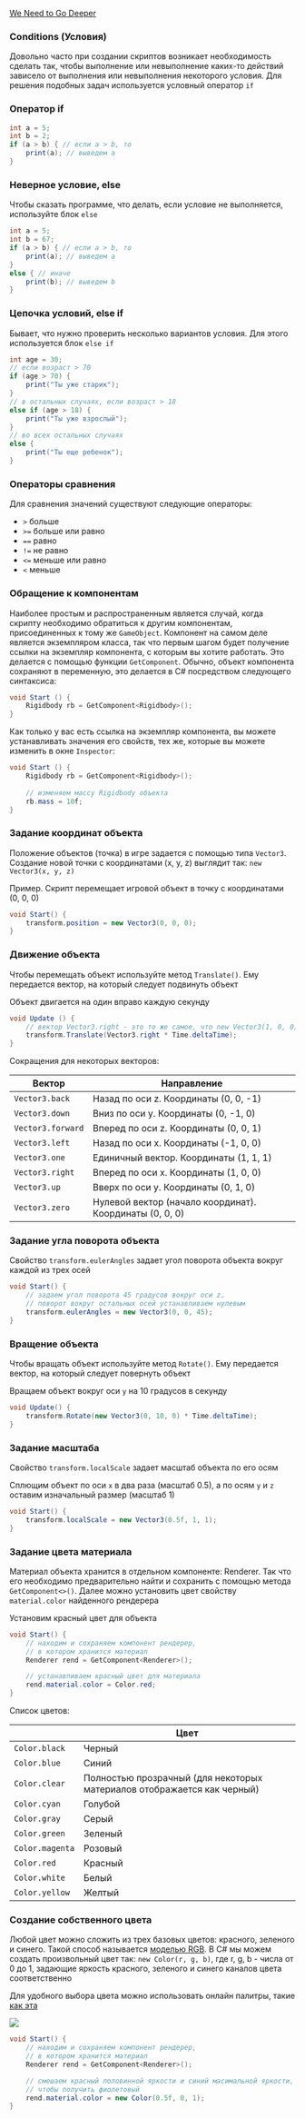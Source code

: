 [We Need to Go Deeper](https://cdn-images-1.medium.com/max/1600/1*nTxiQWQkT1aE_7ONVgDscQ.gif)

### Conditions (Условия)

Довольно часто при создании скриптов возникает необходимость сделать так, чтобы выполнение или невыполнение каких-то действий зависело от выполнения или невыполнения некоторого условия. Для решения подобных задач используется условный оператор `if`

### Оператор if

```csharp
int a = 5;
int b = 2;
if (a > b) { // если a > b, то
	print(a); // выведем a
}
```

### Неверное условие, else

Чтобы сказать программе, что делать, если условие не выполняется, используйте блок `else`

```csharp
int a = 5;
int b = 67;
if (a > b) { // если a > b, то
	print(a); // выведем a
}
else { // иначе
	print(b); // выведем b
}
```

### Цепочка условий, else if

Бывает, что нужно проверить несколько вариантов условия. Для этого используется блок `else if`

```csharp
int age = 30;
// если возраст > 70
if (age > 70) {
	print("Ты уже старик");
}
// в остальных случаях, если возраст > 18
else if (age > 18) {
	print("Ты уже взрослый");
}
// во всех остальных случаях
else {
	print("Ты еще ребенок");
}
```

### Операторы сравнения

Для сравнения значений существуют следующие операторы:

- `>` больше
- `>=` больше или равно
- `==` равно
- `!=` не равно
- `<=` меньше или равно
- `<` меньше

### Обращение к компонентам

Наиболее простым и распространенным является случай, когда скрипту необходимо обратиться к другим компонентам, присоединенных к тому же `GameObject`. Компонент на самом деле является экземпляром класса, так что первым шагом будет получение ссылки на экземпляр компонента, с которым вы хотите работать. Это делается с помощью функции `GetComponent`. Обычно, объект компонента сохраняют в переменную, это делается в C# посредством следующего синтаксиса:

```csharp
void Start () {
    Rigidbody rb = GetComponent<Rigidbody>();
}
```

Как только у вас есть ссылка на экземпляр компонента, вы можете устанавливать значения его свойств, тех же, которые вы можете изменить в окне `Inspector`:

```csharp
void Start () {
    Rigidbody rb = GetComponent<Rigidbody>();
    
    // изменяем массу Rigidbody объекта
    rb.mass = 10f;
}
```

### Задание координат объекта

Положение объектов (точка) в игре задается с помощью типа `Vector3`. Создание новой точки с координатами (x, y, z) выглядит так: `new Vector3(x, y, z)`

Пример. Скрипт перемещает игровой объект в точку с координатами (0, 0, 0)

```csharp
void Start() {
	transform.position = new Vector3(0, 0, 0);
}
```

### Движение объекта

Чтобы перемещать объект используйте метод `Translate()`. Ему передается вектор, на который следует подвинуть объект

Объект двигается на один вправо каждую секунду

```csharp
void Update () {
	// вектор Vector3.right - это то же самое, что new Vector3(1, 0, 0)
	transform.Translate(Vector3.right * Time.deltaTime);
}
```

Сокращения для некоторых векторов:

| Вектор            | Направление                              |
| ----------------- | ---------------------------------------- |
| `Vector3.back`    | Назад по оси z. Координаты (0, 0, -1)    |
| `Vector3.down`    | Вниз по оси y. Координаты (0, -1, 0)     |
| `Vector3.forward` | Вперед по оси z. Координаты (0, 0, 1)    |
| `Vector3.left`    | Назад по оси x. Координаты (-1, 0, 0)    |
| `Vector3.one`     | Единичный вектор. Координаты (1, 1, 1)   |
| `Vector3.right`   | Вперед по оси x. Координаты (1, 0, 0)    |
| `Vector3.up`      | Вверх по оси y. Координаты (0, 1, 0)     |
| `Vector3.zero`    | Нулевой вектор (начало координат). Координаты (0, 0, 0) |

### Задание угла поворота объекта

Свойство `transform.eulerAngles` задает угол поворота объекта вокруг каждой из трех осей

```csharp
void Start() {
	// задаем угол поворота 45 градусов вокруг оси z.
	// поворот вокруг остальных осей устанавливаем нулевым
	transform.eulerAngles = new Vector3(0, 0, 45);
}
```

### Вращение объекта

Чтобы вращать объект используйте метод `Rotate()`. Ему передается вектор, на который следует повернуть объект

Вращаем объект вокруг оси `y` на 10 градусов в секунду

```csharp
void Update() {
	transform.Rotate(new Vector3(0, 10, 0) * Time.deltaTime);
}
```

### Задание масштаба

Свойство `transform.localScale` задает масштаб объекта по его осям

Сплющим объект по оси `x` в два раза (масштаб 0.5), а по осям `y` и `z` оставим изначальный размер (масштаб 1)

```csharp
void Start() {
	transform.localScale = new Vector3(0.5f, 1, 1);
}
```

### Задание цвета материала

Материал объекта хранится в отдельном компоненте: Renderer. Так что его необходимо предварительно найти и сохранить с помощью метода `GetComponent<>()`. Далее можно установить цвет свойству `material.color` найденного рендерера

Установим красный цвет для объекта

```csharp
void Start() {
	// находим и сохраняем компонент рендерер,
	// в котором хранится материал
	Renderer rend = GetComponent<Renderer>();

	// устанавливаем красный цвет для материала
	rend.material.color = Color.red;
}
```

Список цветов:

|                 | Цвет                                     |
| --------------- | ---------------------------------------- |
| `Color.black`   | Черный                                   |
| `Color.blue`    | Синий                                    |
| `Color.clear`   | Полностью прозрачный (для некоторых материалов отображается как черный) |
| `Color.cyan`    | Голубой                                  |
| `Color.gray`    | Серый                                    |
| `Color.green`   | Зеленый                                  |
| `Color.magenta` | Розовый                                  |
| `Color.red`     | Красный                                  |
| `Color.white`   | Белый                                    |
| `Color.yellow`  | Желтый                                   |

### Создание собственного цвета

Любой цвет можно сложить из трех базовых цветов: красного, зеленого и синего. Такой способ называется [моделью RGB](https://www.wikiwand.com/ru/RGB). В C# мы можем создать произвольный цвет так: `new Color(r, g, b)`, где r, g, b - числа от 0 до 1, задающие яркость красного, зеленого и синего каналов цвета соответственно

Для удобного выбора цвета можно использовать онлайн палитры, такие [как эта](http://doc.instantreality.org/tools/color_calculator/)

![](https://api.monosnap.com/rpc/file/download?id=g0B40C6RQJEj6KL6hdp2nbbOkfMiAh)

```csharp
void Start() {
	// находим и сохраняем компонент рендерер,
	// в котором хранится материал
	Renderer rend = GetComponent<Renderer>();

	// смешаем красный половинной яркости и синий масимальной яркости,
	// чтобы получить фиолетовый
	rend.material.color = new Color(0.5f, 0, 1);
}
```